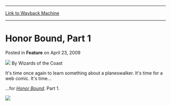 
---
[Link to Wayback Machine](https://web.archive.org/web/20220523213451/https://magic.wizards.com/en/articles/archive/feature/honor-bound-part-1-2009-04-23-0)

[_metadata_:author]:- "Wizards of the Coast"
[_metadata_:description]:- "It's time once again to learn something about a planeswalker. It's time for a web comic. It's time......for Honor Bound. Part 1."
[_metadata_:generator]:- "Drupal 7 (http://drupal.org)"
[_metadata_:publish_date]:- "2009-04-23"
[_metadata_:title]:- "Honor Bound, Part 1"
[_metadata_:wayback_capture_timestamp]:- "2022-05-23 21:34:51+00:00"
[_metadata_:wayback_raw_url]:- "https://web.archive.org/web/20220523213451id_/https://magic.wizards.com/en/articles/archive/feature/honor-bound-part-1-2009-04-23-0"
[_metadata_:wayback_url]:- "https://magic.wizards.com/en/articles/archive/feature/honor-bound-part-1-2009-04-23-0"
---


Honor Bound, Part 1
===================



 Posted in **Feature**
 on April 23, 2009 






![](https://media.magic.wizards.com/styles/auth_small/public/images/person/wizards_author.jpg)
By Wizards of the Coast











It's time once again to learn something about a planeswalker. It's time for a web comic. It's time...

...for [*Honor Bound*](/en/node/628721). Part 1.

[![](https://media.magic.wizards.com/image_legacy_migration/mtg/images/daily/features/35a_thumb.jpg)](/en/node/628721)







